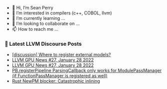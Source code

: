 - 👋 Hi, I’m Sean Perry
- 👀 I’m interested in compilers (c++, COBOL, llvm)
- 🌱 I’m currently learning ...
- 💞️ I’m looking to collaborate on ...
- 📫 How to reach me ...

<!---
s66perry/s66perry is a ✨ special ✨ repository because its `README.md` (this file) appears on your GitHub profile.
You can click the Preview link to take a look at your changes.
--->
### 📕 Latest LLVM Discourse Posts

<!-- DISCOURSE-LLVM:START -->
- [[discussion] Where to register external models?](https://llvm.discourse.group/t/discussion-where-to-register-external-models/6189/1)
- [LLVM GPU News #27, January 28 2022](https://llvm.discourse.group/t/llvm-gpu-news-27-january-28-2022/6180/2)
- [LLVM GPU News #27, January 28 2022](https://llvm.discourse.group/t/llvm-gpu-news-27-january-28-2022/6180/1)
- [PB.registerPipeline ParsingCallback only works for ModulePassManager &lpar;if FunctionPassManager is registered as well&rpar;](https://llvm.discourse.group/t/pb-registerpipeline-parsingcallback-only-works-for-modulepassmanager-if-functionpassmanager-is-registered-as-well/5969/4)
- [Rust NewPM blocker: Catastrophic inlining](https://llvm.discourse.group/t/rust-newpm-blocker-catastrophic-inlining/6171/4)
<!-- DISCOURSE-LLVM:END -->
